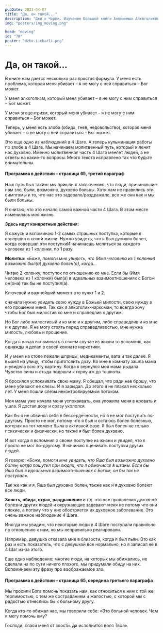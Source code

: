 ```yaml
---
pubDate: 2023-04-07
title: "Да, он такой..."
description: "Джо и Чарли. Изучение Большой книги Анонимных Алкоголиков.  (069)"
img: "posters/img_moving.png"

head: "moving"
id: "70"
poster: "dzho-i-charli.png"
---
```


# Да, он такой...

В книге нам дается несколько раз простая формула. У меня есть проблема, которая меня убивает – я не могу с ней справиться – Бог может.

У меня алкоголизм, который меня убивает – я не могу с ним справиться – Бог может.

У меня эгоцентризм, который меня убивает – я не могу с ним справиться – Бог может.

Теперь, у меня есть злоба (обида, гнев, недовольство), которая меня убивает – я не могу с ней справиться – Бог может.

Это еще одно из наблюдений в 4 Шаге. А теперь кульминация работы по злобе в 4 Шаге. Мы начинаем молитвенный путь, который и лечит нас духовно. Именно молитвенная часть 4 Шага меняет людей, а не ответы на какие-то вопросы. Много текста исправлено так что будьте внимательны.

#### Программа в действии – страница 65, третий параграф

Наш путь был таким: мы пришли к заключению, что люди, причинявшие нам зло, были, возможно, духовно больны. Хотя нам не нравились эти симптомы и то, что нас это задевало/раздражало, все же они как и мы были больны.

Я считаю, что это начало самой важной части 4 Шага. В этом месте изменилась моя жизнь.

**Здесь идут конкретные действия:**

Я сажусь и вспоминаю 1-2 самых страшных поступка, которые я совершил в своей жизни. Нужно увидеть, что я был духовно болен, когда совершал эти поступкиИ начинаешь молиться за каждого человека из 1 колонки, по 1 разу.

**Молитва:** _«Боже, помоги мне увидеть, что (Имя человека из 1 колонки) возможно был(а) духовно болен(а), когда..._

Читаю 2 колонку, поступок по отношению ко мне. Если бы (Имя человека из 1 колонки) был(а) в идеальных взаимоотношениях с Богом он(она) так бы не поступил(а).

Ключевой и важнейший момент это пункт 1 и 2.

сначала нужно увидеть свою нужду в Божьей милости, свою нужду в его прощении меня. Так как я алкоголик-наркоман, то всегда хочу чтобы Бог был милостив ко мне и справедлив к другим.

Но Бог либо милостивый и ко мне и к другим, либо справедлив и ко мне и к другим. Я не могу стоять перед справедливостью, мне нужна милость, любовь и прощение.

Когда я начал вспоминать о своем случае из жизни то вспомнил, как однажды я делал в своей комнате наркотики.

И у меня на столе лежали шприцы, медикаменты, вата и так далее. Я вышел на улицу, чтобы приготовить дозу. Ко мне в комнату зашла мама и увидела всю эту картину. Когда я вернулся моя мама рыдала. Чувство вины и стыда подошли к горлу аж до тошноты.

Я бросился успокаивать свою маму. Я обещал, что ради нее брошу, что мене убивают ее слезы. И я зарыдал. До этого я не плакал несколько лет. У меня пошли слезы неконтролируемым потоком.

Моя мама уже начала меня успокаивать, она уложила меня в кровать и ушла. Я достал дозу и сразу укололся.

Как бы я не обвинял себя в бессердечности, но я не мог поступить по-другому. Просто не мог, потому что я был и остаюсь болен болезнью, которая на тот момент была в активной фазе. Я был болен не только психически и физически, но также я был болен духовно.

И вот когда я вспомнил о своем поступке из жизни и увидел, что я просто не мог по-другому. Я начинаю оценивать поступки других людей.

Я говорю: _«Боже, помоги мне увидеть, что Яша был возможно духовно болен, когда пошутил при людях, что я обмочился в штаны. Если бы Яша был в идеальных взаимоотношениях с Богом, он бы так не поступал»._

Так же как и я, Яша был духовно болен, также как и я духовно болеют все люди.

**Злость, обида, страх, раздражение** и т.д. это все проявления духовной болезни других людей и окружающие задевают меня не потому что они плохие, а потому что у них обостряется их духовное заболевание. Это очень важное наблюдение 4 Шага.

Иногда мы увидим, что некоторые люди в 4 Шаге поступали правильно по отношению к нам, но мы неправильно реагировали.

Например, девушка отказала мне в близости, когда я был пьян. Это как раз и есть показатель, что с девушкой все нормально, но я записал ее в 4 Шаг из-за этого.

Еще одно наблюдение: многие люди, на которых мы обижались, не сделали на по сути ничего плохого, мы придумали обиду на них. Вспоминаем эту фразу про воображаемое зло.

#### Программа в действии – страница 65, середина третьего параграфа

Мы просили Бога помочь показать нам, как относиться к ним с той же терпимостью, с тем же состраданием и жалостью, с которой мы с радостью отнеслись бы к больному другу.

Когда кто-то обижал нас, мы говорили себе: «Это больной человек. Чем я могу помочь ему?

Господи, спаси меня от злости. **да** исполнится воля Твоя».
